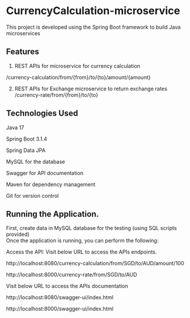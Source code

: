 # CurrencyCalculation-microservice

This project is developed using the Spring Boot framework to build Java microservices

## Features

1. REST APIs for microservice for currency calculation

/currency-calculation/from/{from}/to/{to}/amount/{amount}

2. REST APIs for Exchange microservice to return exchange rates
   /currency-rate/from/{from}/to/{to}

## Technologies Used

Java 17

Spring Boot 3.1.4

Spring Data JPA

MySQL for the database

Swagger for API documentation

Maven for dependency management

Git for version control

## Running the Application.

First, create data in MySQL database for the testing (using SQL scripts provided)  
Once the application is running, you can perform the following:

Access the API:
Visit below URL to access the APIs endpoints.

http://localhost:8080/currency-calculation/from/SGD/to/AUD/amount/100

http://localhost:8000/currency-rate/from/SGD/to/AUD

Visit below URL to access the APIs documentation

http://localhost:8080/swagger-ui/index.html

http://localhost:8000/swagger-ui/index.html

